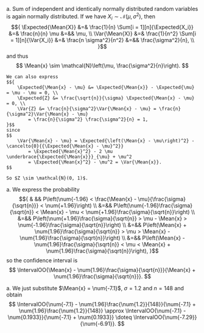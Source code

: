 a.  Sum of independent and identically normally distributed random variables is again normally distributed.
    If we have $X_i \sim \mathcal{N}(\mu, \sigma^2)$, then
    $${
        \Expected{\Mean{X}} &=& \frac{1}{n} \Sum[i = 1][n]{\Expected{X_i}} &=& \frac{n}{n} \mu &=&& \mu, \\
        \Var{\Mean{X}} &=& \frac{1}{n^2} \Sum[i = 1][n]{\Var{X_i}} &=& \frac{n \sigma^2}{n^2} &=&& \frac{\sigma^2}{n}, \\
    }$$
    and thus
    $$
        \Mean{x} \sim \mathcal{N}\left(\mu, \frac{\sigma^2}{n}\right).
    $$

    We can also express
    $${
        \Expected{\Mean{x} - \mu} &= \Expected{\Mean{x}} - \Expected{\mu} = \mu - \mu = 0, \\
        \Expected{Z} &= \frac{\sqrt{n}}{\sigma} \Expected{\Mean{x} - \mu} = 0, \\
        \Var{Z} &= \frac{n}{\sigma^2}\Var{\Mean{x} - \mu} = \frac{n}{\sigma^2}\Var{\Mean{x} - \mu}
            = \frac{n}{\sigma^2} \frac{\sigma^2}{n} = 1,
    }$$
    since
    $$
        \Var{\Mean{x} - \mu} = \Expected{\left(\Mean{x} - \mu\right)^2} - \cancelto{0}{{\Expected{\Mean{x} - \mu}^2}}
            = \Expected{\Mean{x}^2} - 2 \mu \underbrace{\Expected{\Mean{x}}}_{\mu} + \mu^2
            = \Expected{\Mean{x}^2} - \mu^2 = \Var{\Mean{x}}.
    $$

    So $Z \sim \mathcal{N}(0, 1)$.

a.  We express the probability
    $${
        & && P\left(\num{-1.96} < \frac{\Mean{x} - \mu}{\frac{\sigma}{\sqrt{n}}} < \num{+1.96}\right) \\
        &=&& P\left(\num{-1.96}\frac{\sigma}{\sqrt{n}} < \Mean{x} - \mu < \num{+1.96}\frac{\sigma}{\sqrt{n}}\right) \\
        &=&& P\left(\num{+1.96}\frac{\sigma}{\sqrt{n}} > \mu - \Mean{x} > \num{-1.96}\frac{\sigma}{\sqrt{n}}\right) \\
        &=&& P\left(\Mean{x} + \num{1.96}\frac{\sigma}{\sqrt{n}} > \mu > \Mean{x} - \num{1.96}\frac{\sigma}{\sqrt{n}}\right) \\
        &=&& P\left(\Mean{x} - \num{1.96}\frac{\sigma}{\sqrt{n}} < \mu < \Mean{x} + \num{1.96}\frac{\sigma}{\sqrt{n}}\right),
    }$$
    so the confidence interval is
    $$
        \IntervalOO{\Mean{x} - \num{1.96}\frac{\sigma}{\sqrt{n}}}{\Mean{x} + \num{1.96}\frac{\sigma}{\sqrt{n}}}.
    $$

a.  We just substitute $\Mean{x} = \num{-7.1}$, $\sigma = \num{1.2}$ and $n = 148$ and obtain
    $$
        \IntervalOO{\num{-7.1} - \num{1.96}\frac{\num{1.2}}{148}}{\num{-7.1} + \num{1.96}\frac{\num{1.2}}{148}} \approx
        \IntervalOO{\num{-7.1} - \num{0.1933}}{\num{-7.1} + \num{0.1933}} \doteq
        \IntervalOO{\num{-7.29}}{\num{-6.91}}.
    $$
